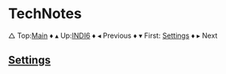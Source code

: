 # TechNotes

&bigtriangleup; Top:[Main](../root/Main.md) &diamondsuit; &blacktriangle; Up:[INDI6](../INDI6.md) &diamondsuit; &blacktriangleleft; Previous &diamondsuit; &blacktriangledown; First: [Settings](./Settings/Settings.md) &diamondsuit; &blacktriangleright; Next 

## [Settings](./Settings/Settings.md)






